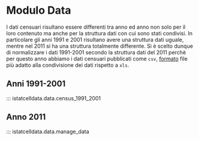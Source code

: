 # Modulo Data

I dati censuari risultano essere differenti tra anno ed anno non solo per il loro contenuto ma anche per la struttura dati con cui sono stati condivisi.
In particolare gli anni 1991 e 2001 risultano avere una struttura dati uguale, mentre nel 2011 si ha una struttura totalmente differente.
Si è scelto dunque di normalizzare i dati 1991-2001 secondo la struttura dati del 2011 perchè per questo anno abbiamo i dati censuari pubblicati come `csv`,
[formato](https://en.wikipedia.org/wiki/Comma-separated_values#Data_exchange) file più adatto alla condivisione dei dati rispetto a `xls`.

## Anni 1991-2001

::: istatcelldata.data.census_1991_2001

## Anno 2011

::: istatcelldata.data.manage_data
